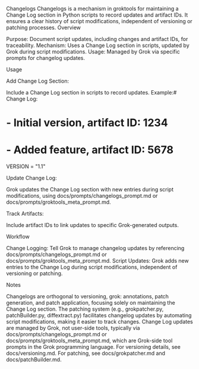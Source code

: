 Changelogs
Changelogs is a mechanism in groktools for maintaining a Change Log section in Python scripts to record updates and artifact IDs. It ensures a clear history of script modifications, independent of versioning or patching processes.
Overview

Purpose: Document script updates, including changes and artifact IDs, for traceability.
Mechanism: Uses a Change Log section in scripts, updated by Grok during script modifications.
Usage: Managed by Grok via specific prompts for changelog updates.

Usage

Add Change Log Section:

Include a Change Log section in scripts to record updates.
Example:# Change Log:
# - Initial version, artifact ID: 1234
# - Added feature, artifact ID: 5678
VERSION = "1.1"




Update Change Log:

Grok updates the Change Log section with new entries during script modifications, using docs/prompts/changelogs_prompt.md or docs/prompts/groktools_meta_prompt.md.


Track Artifacts:

Include artifact IDs to link updates to specific Grok-generated outputs.



Workflow

Change Logging: Tell Grok to manage changelog updates by referencing docs/prompts/changelogs_prompt.md or docs/prompts/groktools_meta_prompt.md.
Script Updates: Grok adds new entries to the Change Log during script modifications, independent of versioning or patching.

Notes

Changelogs are orthogonal to versioning, grok: annotations, patch generation, and patch application, focusing solely on maintaining the Change Log section.
The patching system (e.g., grokpatcher.py, patchBuilder.py, diffextract.py) facilitates changelog updates by automating script modifications, making it easier to track changes.
Change Log updates are managed by Grok, not user-side tools, typically via docs/prompts/changelogs_prompt.md or docs/prompts/groktools_meta_prompt.md, which are Grok-side tool prompts in the Grok programming language.
For versioning details, see docs/versioning.md.
For patching, see docs/grokpatcher.md and docs/patchBuilder.md.


